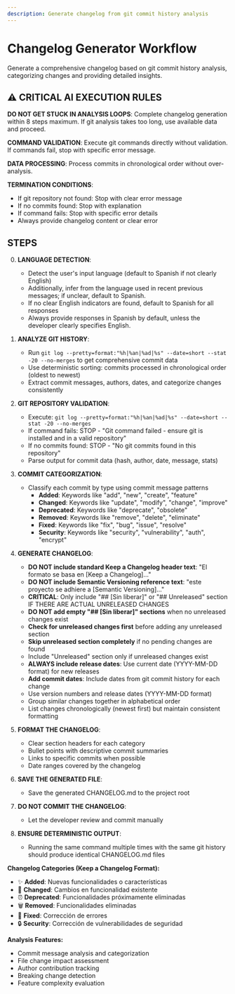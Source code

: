 ```yaml
---
description: Generate changelog from git commit history analysis
---
```


# Changelog Generator Workflow

Generate a comprehensive changelog based on git commit history analysis, categorizing changes and providing detailed insights.

## ⚠️ CRITICAL AI EXECUTION RULES

**DO NOT GET STUCK IN ANALYSIS LOOPS**: Complete changelog generation within 8 steps maximum. If git analysis takes too long, use available data and proceed.

**COMMAND VALIDATION**: Execute git commands directly without validation. If commands fail, stop with specific error message.

**DATA PROCESSING**: Process commits in chronological order without over-analysis.

**TERMINATION CONDITIONS**:
- If git repository not found: Stop with clear error message
- If no commits found: Stop with explanation
- If command fails: Stop with specific error details
- Always provide changelog content or clear error

## STEPS

0. **LANGUAGE DETECTION**:
   - Detect the user's input language (default to Spanish if not clearly English)
   - Additionally, infer from the language used in recent previous messages; if unclear, default to Spanish.
   - If no clear English indicators are found, default to Spanish for all responses
   - Always provide responses in Spanish by default, unless the developer clearly specifies English.

1. **ANALYZE GIT HISTORY**:
   - Run `git log --pretty=format:"%h|%an|%ad|%s" --date=short --stat -20 --no-merges` to get comprehensive commit data
   - Use deterministic sorting: commits processed in chronological order (oldest to newest)
   - Extract commit messages, authors, dates, and categorize changes consistently

2. **GIT REPOSITORY VALIDATION**:
   - Execute: `git log --pretty=format:"%h|%an|%ad|%s" --date=short --stat -20 --no-merges`
   - If command fails: STOP - "Git command failed - ensure git is installed and in a valid repository"
   - If no commits found: STOP - "No git commits found in this repository"
   - Parse output for commit data (hash, author, date, message, stats)

3. **COMMIT CATEGORIZATION**:
   - Classify each commit by type using commit message patterns
      - **Added**: Keywords like "add", "new", "create", "feature"
      - **Changed**: Keywords like "update", "modify", "change", "improve"
      - **Deprecated**: Keywords like "deprecate", "obsolete"
      - **Removed**: Keywords like "remove", "delete", "eliminate"
      - **Fixed**: Keywords like "fix", "bug", "issue", "resolve"
      - **Security**: Keywords like "security", "vulnerability", "auth", "encrypt"

4. **GENERATE CHANGELOG**:
   - **DO NOT include standard Keep a Changelog header text**: "El formato se basa en [Keep a Changelog]..." 
   - **DO NOT include Semantic Versioning reference text**: "este proyecto se adhiere a [Semantic Versioning]..."
   - **CRITICAL**: Only include "## [Sin liberar]" or "## Unreleased" section IF THERE ARE ACTUAL UNRELEASED CHANGES
   - **DO NOT add empty "## [Sin liberar]" sections** when no unreleased changes exist
   - **Check for unreleased changes first** before adding any unreleased section
   - **Skip unreleased section completely** if no pending changes are found
   - Include "Unreleased" section only if unreleased changes exist
   - **ALWAYS include release dates**: Use current date (YYYY-MM-DD format) for new releases
   - **Add commit dates**: Include dates from git commit history for each change
   - Use version numbers and release dates (YYYY-MM-DD format)
   - Group similar changes together in alphabetical order
   - List changes chronologically (newest first) but maintain consistent formatting

5. **FORMAT THE CHANGELOG**:
   - Clear section headers for each category
   - Bullet points with descriptive commit summaries
   - Links to specific commits when possible
   - Date ranges covered by the changelog

6. **SAVE THE GENERATED FILE**:
   - Save the generated CHANGELOG.md to the project root

7. **DO NOT COMMIT THE CHANGELOG**:
   - Let the developer review and commit manually

8. **ENSURE DETERMINISTIC OUTPUT**:
   - Running the same command multiple times with the same git history should produce identical CHANGELOG.md files

**Changelog Categories (Keep a Changelog Format):**
- ✨ **Added**: Nuevas funcionalidades o características
- 🔄 **Changed**: Cambios en funcionalidad existente
- ⏰ **Deprecated**: Funcionalidades próximamente eliminadas
- 🗑️ **Removed**: Funcionalidades eliminadas
- 🐛 **Fixed**: Corrección de errores
- 🔒 **Security**: Corrección de vulnerabilidades de seguridad

**Analysis Features:**
- Commit message analysis and categorization
- File change impact assessment
- Author contribution tracking
- Breaking change detection
- Feature complexity evaluation